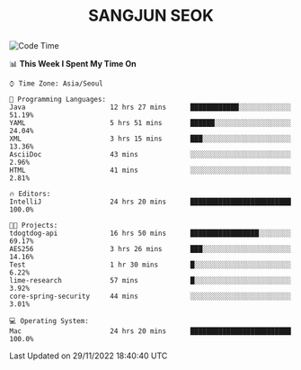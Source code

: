 <h1>
 <p align="center">
   SANGJUN SEOK
 </p>
</h1>

<!--START_SECTION:waka-->
![Code Time](http://img.shields.io/badge/Code%20Time-2%2C031%20hrs%2027%20mins-blue)

📊 **This Week I Spent My Time On** 

```text
⌚︎ Time Zone: Asia/Seoul

💬 Programming Languages: 
Java                     12 hrs 27 mins      ████████████░░░░░░░░░░░░░   51.19% 
YAML                     5 hrs 51 mins       ██████░░░░░░░░░░░░░░░░░░░   24.04% 
XML                      3 hrs 15 mins       ███░░░░░░░░░░░░░░░░░░░░░░   13.36% 
AsciiDoc                 43 mins             ░░░░░░░░░░░░░░░░░░░░░░░░░   2.96% 
HTML                     41 mins             ░░░░░░░░░░░░░░░░░░░░░░░░░   2.81%

🔥 Editors: 
IntelliJ                 24 hrs 20 mins      █████████████████████████   100.0%

🐱‍💻 Projects: 
tdogtdog-api             16 hrs 50 mins      █████████████████░░░░░░░░   69.17% 
AES256                   3 hrs 26 mins       ███░░░░░░░░░░░░░░░░░░░░░░   14.16% 
Test                     1 hr 30 mins        █░░░░░░░░░░░░░░░░░░░░░░░░   6.22% 
lime-research            57 mins             █░░░░░░░░░░░░░░░░░░░░░░░░   3.92% 
core-spring-security     44 mins             ░░░░░░░░░░░░░░░░░░░░░░░░░   3.01%

💻 Operating System: 
Mac                      24 hrs 20 mins      █████████████████████████   100.0%

```


 Last Updated on 29/11/2022 18:40:40 UTC
<!--END_SECTION:waka-->
